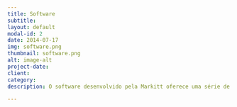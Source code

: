 ```yaml
---
title: Software
subtitle: 
layout: default
modal-id: 2
date: 2014-07-17
img: software.png
thumbnail: software.png
alt: image-alt
project-date: 
client: 
category: 
description: O software desenvolvido pela Markitt oferece uma série de serviços para o gestor do armazém, que vão desde um mapa dinâmico com os grãos disponíveis em estoque até a geração de relatórios para auxiliar na tomada de decisões.

---
```

